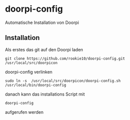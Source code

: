 # doorpi-config
Automatische Installation von Doorpi

## Installation
Als erstes das git auf den Doorpi laden 
```
git clone https://github.com/rookie10/doorpi-config.git /usr/local/src/doorpicon
```
doorpi-config verlinken
```
sudo ln -s  /usr/local/src/doorpicon/doorpi-config.sh /usr/local/bin/doorpi-config
```
danach kann das installations Script mit 
```
doorpi-config
```
aufgerufen werden
